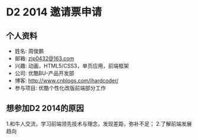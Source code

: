 # D2 2014 邀请票申请

## 个人资料

- 姓名: 周俊鹏
- 邮箱: zjp0432@163.com
- 兴趣: 动画，HTML5/CSS3，单页应用，前端框架
- 公司: 优酷BU-产品开发部
- 博客: http://www.cnblogs.com/ihardcoder/
- 参与项目: 优酷个性化改版前端部分工作

## 想参加D2 2014的原因

1.和牛人交流，学习前端领先技术与理念，发现差距，弥补不足；
2.了解前端发展趋向

